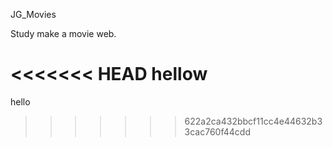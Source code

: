 JG_Movies

Study make a movie web.

<<<<<<< HEAD
hellow
=======
hello
>>>>>>> 622a2ca432bbcf11cc4e44632b33cac760f44cdd

